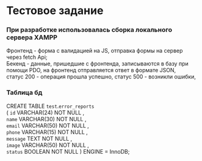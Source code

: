 # Тестовое задание
  
### При разработке использовалась сборка локального сервера XAMPP  
Фронтенд - форма с валидацией на JS, отправка формы на сервер через fetch Api;  
Бекенд - данные, пришедшие с фронтенда, записываются в базу при помощи PDO, на фронтенд отправляется ответ в формате JSON,  
статус 200 - операция прошла успешно, статус 500 - возникли ошибки,  
  
  
### Таблица бд  

CREATE TABLE `test`.`error_reports`   
( `id` VARCHAR(24) NOT NULL ,  
`name` VARCHAR(30) NOT NULL ,   
`email` VARCHAR(50) NOT NULL ,   
`phone` VARCHAR(15) NOT NULL ,   
`message` TEXT NOT NULL ,  
`image` VARCHAR(50) NOT NULL ,  
`status` BOOLEAN NOT NULL ) ENGINE = InnoDB;  
